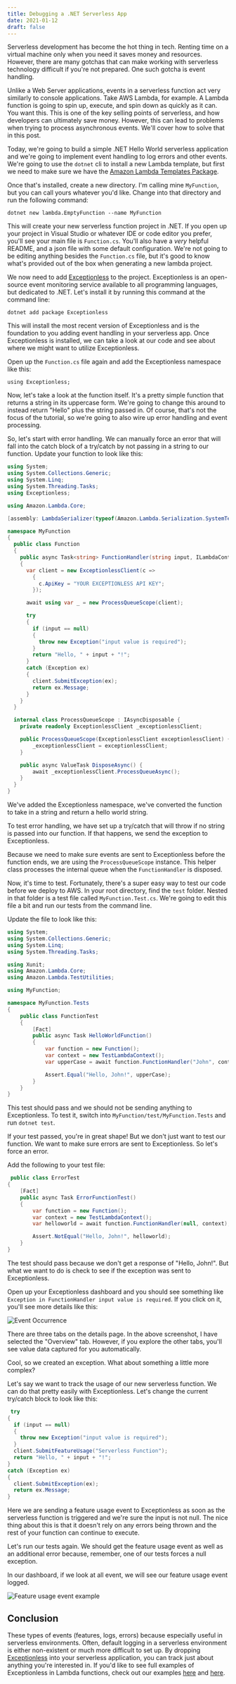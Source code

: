 ```yaml
---
title: Debugging a .NET Serverless App
date: 2021-01-12
draft: false
---
```


Serverless development has become the hot thing in tech. Renting time on a virtual machine only when you need it saves money and resources. However, there are many gotchas that can make working with serverless technology difficult if you're not prepared. One such gotcha is event handling.

Unlike a Web Server applications, events in a serverless function act very similarly to console applications. Take AWS Lambda, for example. A Lambda function is going to spin up, execute, and spin down as quickly as it can. You want this. This is one of the key selling points of serverless, and how developers can ultimately save money. However, this can lead to problems when trying to process asynchronous events. We'll cover how to solve that in this post.

Today, we're going to build a simple .NET Hello World serverless application and we're going to implement event handling to log errors and other events. We're going to use the `dotnet` cli to install a new Lambda template, but first we need to make sure we have the [Amazon Lambda Templates Package](https://www.nuget.org/packages/Amazon.Lambda.Templates).

Once that's installed, create a new directory. I'm calling mine `MyFunction`, but you can call yours whatever you'd like. Change into that directory and run the following command:

`dotnet new lambda.EmptyFunction --name MyFunction`

This will create your new serverless function project in .NET. If you open up your project in Visual Studio or whatever IDE or code editor you prefer, you'll see your main file is `Function.cs`. You'll also have a *very* helpful README, and a json file with some default configuration. We're not going to be editing anything besides the `Function.cs` file, but it's good to know what's provided out of the box when generating a new lambda project.

We now need to add [Exceptionless](https://exceptionless.com?utm_source=serverless-blog-post) to the project. Exceptionless is an open-source event monitoring service available to all programming languages, but dedicated to .NET. Let's install it by running this command at the command line:

`dotnet add package Exceptionless`

This will install the most recent version of Exceptionless and is the foundation to you adding event handling in your serverless app. Once Exceptionless is installed, we can take a look at our code and see about where we might want to utilize Exceptionless.

Open up the `Function.cs` file again and add the Exceptionless namespace like this:

`using Exceptionless;`

Now, let's take a look at the function itself. It's a pretty simple function that returns a string in its uppercase form. We're going to change this around to instead return "Hello" plus the string passed in. Of course, that's not the focus of the tutorial, so we're going to also wire up error handling and event processing.

So, let's start with error handling. We can manually force an error that will fall into the catch block of a try/catch by not passing in a string to our function. Update your function to look like this:

```csharp
using System;
using System.Collections.Generic;
using System.Linq;
using System.Threading.Tasks;
using Exceptionless;

using Amazon.Lambda.Core;

[assembly: LambdaSerializer(typeof(Amazon.Lambda.Serialization.SystemTextJson.DefaultLambdaJsonSerializer))]

namespace MyFunction
{
  public class Function
  {
    public async Task<string> FunctionHandler(string input, ILambdaContext context)
    {
      var client = new ExceptionlessClient(c =>
        {
          c.ApiKey = "YOUR EXCEPTIONLESS API KEY";
        });

      await using var _ = new ProcessQueueScope(client);

      try
      {
        if (input == null)
        {
          throw new Exception("input value is required");
        }
        return "Hello, " + input + "!";
      }
      catch (Exception ex)
      {
        client.SubmitException(ex);
        return ex.Message;
      }
    }
  }

  internal class ProcessQueueScope : IAsyncDisposable {
    private readonly ExceptionlessClient _exceptionlessClient;

    public ProcessQueueScope(ExceptionlessClient exceptionlessClient) {
        _exceptionlessClient = exceptionlessClient;
    }

    public async ValueTask DisposeAsync() {
        await _exceptionlessClient.ProcessQueueAsync();
    }
  }
}
```

We've added the Exceptionless namespace, we've converted the function to take in a string and return a hello world string.

To test error handling, we have set up a try/catch that will throw if no string is passed into our function. If that happens, we send the exception to Exceptionless.

Because we need to make sure events are sent to Exceptionless before the function ends, we are using the `ProcessQueueScope` instance. This helper class processes the internal queue when the `FunctionHandler` is disposed.

Now, it's time to test. Fortunately, there's a super easy way to test our code before we deploy to AWS. In your root directory, find the `test` folder. Nested in that folder is a test file called `MyFunction.Test.cs`. We're going to edit this file a bit and run our tests from the command line.

Update the file to look like this:

```csharp
using System;
using System.Collections.Generic;
using System.Linq;
using System.Threading.Tasks;

using Xunit;
using Amazon.Lambda.Core;
using Amazon.Lambda.TestUtilities;

using MyFunction;

namespace MyFunction.Tests
{
    public class FunctionTest
    {
        [Fact]
        public async Task HelloWorldFunction()
        {
            var function = new Function();
            var context = new TestLambdaContext();
            var upperCase = await function.FunctionHandler("John", context);

            Assert.Equal("Hello, John!", upperCase);
        }
    }
}
```

This test should pass and we should not be sending anything to Exceptionless. To test it, switch into `MyFunction/test/MyFunction.Tests` and run `dotnet test`.

If your test passed, you're in great shape! But we don't just want to test our function. We want to make sure errors are sent to Exceptionless. So let's force an error.

Add the following to your test file:

```csharp
 public class ErrorTest
{
    [Fact]
    public async Task ErrorFunctionTest()
    {
        var function = new Function();
        var context = new TestLambdaContext();
        var helloworld = await function.FunctionHandler(null, context);

        Assert.NotEqual("Hello, John!", helloworld);
    }
}
```

The test should pass because we don't get a response of "Hello, John!". But what we want to do is check to see if the exception was sent to Exceptionless.

Open up your Exceptionless dashboard and you should see something like `Exception in FunctionHandler input value is required`. If you click on it, you'll see more details like this:

![Event Occurrence](exception.png)

There are three tabs on the details page. In the above screenshot, I have selected the "Overview" tab. However, if you explore the other tabs, you'll see value data captured for you automatically.

Cool, so we created an exception. What about something a little more complex?

Let's say we want to track the usage of our new serverless function. We can do that pretty easily with Exceptionless. Let's change the current try/catch block to look like this:

```csharp
 try
{
  if (input == null)
  {
    throw new Exception("input value is required");
  }
  client.SubmitFeatureUsage("Serverless Function");
  return "Hello, " + input + "!";
}
catch (Exception ex)
{
  client.SubmitException(ex);
  return ex.Message;
}
```

Here we are sending a feature usage event to Exceptionless as soon as the serverless function is triggered and we're sure the input is not null. The nice thing about this is that it doesn't rely on any errors being thrown and the rest of your function can continue to execute.

Let's run our tests again. We should get the feature usage event as well as an additional error because, remember, one of our tests forces a null exception.

In our dashboard, if we look at all event, we will see our feature usage event logged.

![Feature usage event example](featureUsage.png)

## Conclusion

These types of events (features, logs, errors) because especially useful in serverless environments. Often, default logging in a serverless environment is either non-existent or much more difficult to set up. By dropping [Exceptionless](https://exceptionless.com) into your serverless application, you can track just about anything you're interested in. If you'd like to see full examples of Exceptionless in Lambda functions, check out our examples [here](https://github.com/exceptionless/Exceptionless.Net/tree/master/samples/Exceptionless.SampleLambda) and [here](https://github.com/exceptionless/Exceptionless.Net/tree/master/samples/Exceptionless.SampleLambdaAspNetCore).
